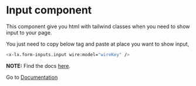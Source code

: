 # Input component
This component give you html with tailwind classes when you need to show input to your page.


You just need to copy below tag and paste at place you want to show input,

```bash
<x-lx.form-inputs.input wire:model="wireKey" />
```

<div class="warning">

**NOTE:**
Find the docs [here](http://example.com/).

</div>


Go to [Documentation](../README.md)